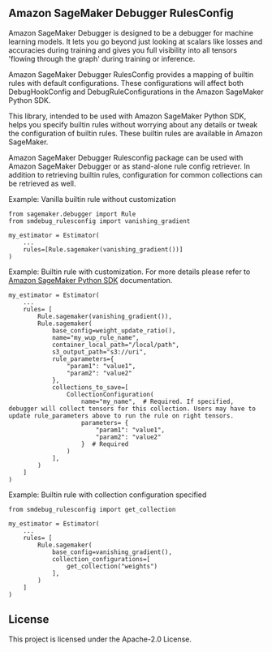 ## Amazon SageMaker Debugger RulesConfig

Amazon SageMaker Debugger is designed to be a debugger for machine learning models. It lets you go beyond just looking at scalars like losses and accuracies during training and gives you full visibility into all tensors 'flowing through the graph' during training or inference.

Amazon SageMaker Debugger RulesConfig provides a mapping of builtin rules with default configurations. These configurations will affect both DebugHookConfig and DebugRuleConfigurations in the Amazon SageMaker Python SDK.

This library, intended to be used with Amazon SageMaker Python SDK, helps you specify builtin rules without worrying about any details or tweak the configuration of builtin rules. These builtin rules are available in Amazon SageMaker.

Amazon SageMaker Debugger Rulesconfig package can be used with Amazon SageMaker Debugger or as stand-alone rule config retriever. In addition to retrieving builtin rules, configuration for common collections can be retrieved as well.

Example: Vanilla builtin rule without customization

```
from sagemaker.debugger import Rule
from smdebug_rulesconfig import vanishing_gradient

my_estimator = Estimator(
    ...
    rules=[Rule.sagemaker(vanishing_gradient())]
)
```

Example: Builtin rule with customization. For more details please refer to [Amazon SageMaker Python SDK](https://github.com/aws/sagemaker-python-sdk) documentation.

```
my_estimator = Estimator(
    ...
    rules= [
        Rule.sagemaker(vanishing_gradient()),
        Rule.sagemaker(
            base_config=weight_update_ratio(),
            name="my_wup_rule_name",
            container_local_path="/local/path",
            s3_output_path="s3://uri",
            rule_parameters={
                "param1": "value1",
                "param2": "value2"
            },
            collections_to_save=[
                CollectionConfiguration(
                    name="my_name",  # Required. If specified, debugger will collect tensors for this collection. Users may have to update rule_parameters above to run the rule on right tensors.
                    parameters= {
                        "param1": "value1",
                        "param2": "value2"
                    }  # Required
                )
            ],
        )
    ]
)
```

Example: Builtin rule with collection configuration specified

```
from smdebug_rulesconfig import get_collection

my_estimator = Estimator(
    ...
    rules= [
        Rule.sagemaker(
            base_config=vanishing_gradient(),
            collection_configurations=[
                get_collection("weights")
            ],
        )
    ]
)
```

## License

This project is licensed under the Apache-2.0 License.
